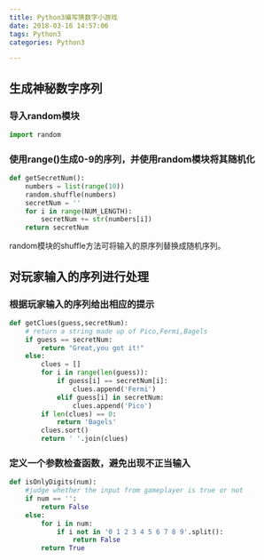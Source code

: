 ```yaml
---
title: Python3编写猜数字小游戏
date: 2018-03-16 14:57:06
tags: Python3
categories: Python3

---
```


## 生成神秘数字序列
 
### 导入random模块
```python
import random 
```
### 使用range()生成0-9的序列，并使用random模块将其随机化
```python
def getSecretNum():
	numbers = list(range(10))
	random.shuffle(numbers)
	secretNum = ''
	for i in range(NUM_LENGTH):
		secretNum += str(numbers[i])
	return secretNum
```
random模块的shuffle方法可将输入的原序列替换成随机序列。
## 对玩家输入的序列进行处理
### 根据玩家输入的序列给出相应的提示
```python
def getClues(guess,secretNum):
	# return a string made up of Pico,Fermi,Bagels
	if guess == secretNum:
		return "Great,you got it!"
	else:
		clues = []
		for i in range(len(guess)):
			if guess[i] == secretNum[i]:
				clues.append('Fermi')
			elif guess[i] in secretNum:
				clues.append('Pico')
		if len(clues) == 0:
			return 'Bagels'
		clues.sort()
		return ' '.join(clues)
```
### 定义一个参数检查函数，避免出现不正当输入
```python
def isOnlyDigits(num):
	#judge whether the input from gameplayer is true or not
	if num == '':
		return False
	else:
		for i in num:
			if i not in '0 1 2 3 4 5 6 7 8 9'.split():
				return False
		return True
```




